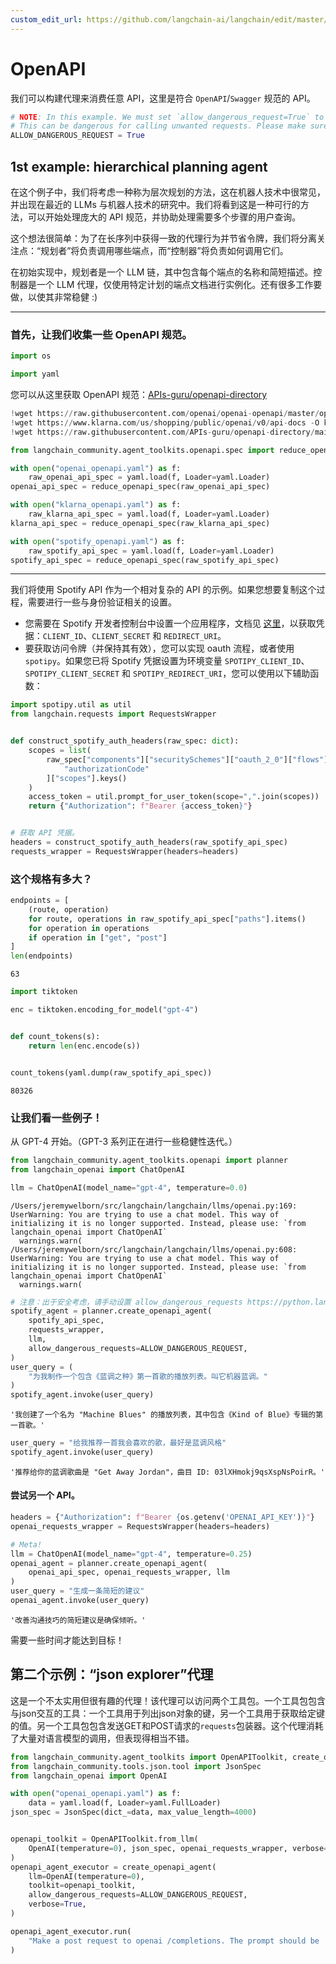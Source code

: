 ```yaml
---
custom_edit_url: https://github.com/langchain-ai/langchain/edit/master/docs/docs/integrations/toolkits/openapi.ipynb
---
```


# OpenAPI

我们可以构建代理来消费任意 API，这里是符合 `OpenAPI`/`Swagger` 规范的 API。

```python
# NOTE: In this example. We must set `allow_dangerous_request=True` to enable the OpenAPI Agent to automatically use the Request Tool.
# This can be dangerous for calling unwanted requests. Please make sure your custom OpenAPI spec (yaml) is safe.
ALLOW_DANGEROUS_REQUEST = True
```

## 1st example: hierarchical planning agent

在这个例子中，我们将考虑一种称为层次规划的方法，这在机器人技术中很常见，并出现在最近的 LLMs 与机器人技术的研究中。我们将看到这是一种可行的方法，可以开始处理庞大的 API 规范，并协助处理需要多个步骤的用户查询。

这个想法很简单：为了在长序列中获得一致的代理行为并节省令牌，我们将分离关注点：“规划者”将负责调用哪些端点，而“控制器”将负责如何调用它们。

在初始实现中，规划者是一个 LLM 链，其中包含每个端点的名称和简短描述。控制器是一个 LLM 代理，仅使用特定计划的端点文档进行实例化。还有很多工作要做，以使其非常稳健 :)

---

### 首先，让我们收集一些 OpenAPI 规范。


```python
import os

import yaml
```

您可以从这里获取 OpenAPI 规范：[APIs-guru/openapi-directory](https://github.com/APIs-guru/openapi-directory)


```python
!wget https://raw.githubusercontent.com/openai/openai-openapi/master/openapi.yaml -O openai_openapi.yaml
!wget https://www.klarna.com/us/shopping/public/openai/v0/api-docs -O klarna_openapi.yaml
!wget https://raw.githubusercontent.com/APIs-guru/openapi-directory/main/APIs/spotify.com/1.0.0/openapi.yaml -O spotify_openapi.yaml
```

```python
from langchain_community.agent_toolkits.openapi.spec import reduce_openapi_spec
```


```python
with open("openai_openapi.yaml") as f:
    raw_openai_api_spec = yaml.load(f, Loader=yaml.Loader)
openai_api_spec = reduce_openapi_spec(raw_openai_api_spec)

with open("klarna_openapi.yaml") as f:
    raw_klarna_api_spec = yaml.load(f, Loader=yaml.Loader)
klarna_api_spec = reduce_openapi_spec(raw_klarna_api_spec)

with open("spotify_openapi.yaml") as f:
    raw_spotify_api_spec = yaml.load(f, Loader=yaml.Loader)
spotify_api_spec = reduce_openapi_spec(raw_spotify_api_spec)
```

---

我们将使用 Spotify API 作为一个相对复杂的 API 的示例。如果您想要复制这个过程，需要进行一些与身份验证相关的设置。

- 您需要在 Spotify 开发者控制台中设置一个应用程序，文档见 [这里](https://developer.spotify.com/documentation/general/guides/authorization/)，以获取凭据：`CLIENT_ID`、`CLIENT_SECRET` 和 `REDIRECT_URI`。
- 要获取访问令牌（并保持其有效），您可以实现 oauth 流程，或者使用 `spotipy`。如果您已将 Spotify 凭据设置为环境变量 `SPOTIPY_CLIENT_ID`、`SPOTIPY_CLIENT_SECRET` 和 `SPOTIPY_REDIRECT_URI`，您可以使用以下辅助函数：


```python
import spotipy.util as util
from langchain.requests import RequestsWrapper


def construct_spotify_auth_headers(raw_spec: dict):
    scopes = list(
        raw_spec["components"]["securitySchemes"]["oauth_2_0"]["flows"][
            "authorizationCode"
        ]["scopes"].keys()
    )
    access_token = util.prompt_for_user_token(scope=",".join(scopes))
    return {"Authorization": f"Bearer {access_token}"}


# 获取 API 凭据。
headers = construct_spotify_auth_headers(raw_spotify_api_spec)
requests_wrapper = RequestsWrapper(headers=headers)
```

### 这个规格有多大？


```python
endpoints = [
    (route, operation)
    for route, operations in raw_spotify_api_spec["paths"].items()
    for operation in operations
    if operation in ["get", "post"]
]
len(endpoints)
```



```output
63
```



```python
import tiktoken

enc = tiktoken.encoding_for_model("gpt-4")


def count_tokens(s):
    return len(enc.encode(s))


count_tokens(yaml.dump(raw_spotify_api_spec))
```



```output
80326
```

### 让我们看一些例子！

从 GPT-4 开始。（GPT-3 系列正在进行一些稳健性迭代。）

```python
from langchain_community.agent_toolkits.openapi import planner
from langchain_openai import ChatOpenAI

llm = ChatOpenAI(model_name="gpt-4", temperature=0.0)
```
```output
/Users/jeremywelborn/src/langchain/langchain/llms/openai.py:169: UserWarning: You are trying to use a chat model. This way of initializing it is no longer supported. Instead, please use: `from langchain_openai import ChatOpenAI`
  warnings.warn(
/Users/jeremywelborn/src/langchain/langchain/llms/openai.py:608: UserWarning: You are trying to use a chat model. This way of initializing it is no longer supported. Instead, please use: `from langchain_openai import ChatOpenAI`
  warnings.warn(
```

```python
# 注意：出于安全考虑，请手动设置 allow_dangerous_requests https://python.langchain.com/docs/security
spotify_agent = planner.create_openapi_agent(
    spotify_api_spec,
    requests_wrapper,
    llm,
    allow_dangerous_requests=ALLOW_DANGEROUS_REQUEST,
)
user_query = (
    "为我制作一个包含《蓝调之种》第一首歌的播放列表。叫它机器蓝调。"
)
spotify_agent.invoke(user_query)
```



```output
'我创建了一个名为 "Machine Blues" 的播放列表，其中包含《Kind of Blue》专辑的第一首歌。'
```



```python
user_query = "给我推荐一首我会喜欢的歌，最好是蓝调风格"
spotify_agent.invoke(user_query)
```



```output
'推荐给你的蓝调歌曲是 "Get Away Jordan"，曲目 ID: 03lXHmokj9qsXspNsPoirR。'
```


#### 尝试另一个 API。



```python
headers = {"Authorization": f"Bearer {os.getenv('OPENAI_API_KEY')}"}
openai_requests_wrapper = RequestsWrapper(headers=headers)
```


```python
# Meta!
llm = ChatOpenAI(model_name="gpt-4", temperature=0.25)
openai_agent = planner.create_openapi_agent(
    openai_api_spec, openai_requests_wrapper, llm
)
user_query = "生成一条简短的建议"
openai_agent.invoke(user_query)
```



```output
'改善沟通技巧的简短建议是确保倾听。'
```


需要一些时间才能达到目标！

## 第二个示例：“json explorer”代理

这是一个不太实用但很有趣的代理！该代理可以访问两个工具包。一个工具包包含与json交互的工具：一个工具用于列出json对象的键，另一个工具用于获取给定键的值。另一个工具包包含发送GET和POST请求的`requests`包装器。这个代理消耗了大量对语言模型的调用，但表现得相当不错。



```python
from langchain_community.agent_toolkits import OpenAPIToolkit, create_openapi_agent
from langchain_community.tools.json.tool import JsonSpec
from langchain_openai import OpenAI
```


```python
with open("openai_openapi.yaml") as f:
    data = yaml.load(f, Loader=yaml.FullLoader)
json_spec = JsonSpec(dict_=data, max_value_length=4000)


openapi_toolkit = OpenAPIToolkit.from_llm(
    OpenAI(temperature=0), json_spec, openai_requests_wrapper, verbose=True
)
openapi_agent_executor = create_openapi_agent(
    llm=OpenAI(temperature=0),
    toolkit=openapi_toolkit,
    allow_dangerous_requests=ALLOW_DANGEROUS_REQUEST,
    verbose=True,
)
```


```python
openapi_agent_executor.run(
    "Make a post request to openai /completions. The prompt should be 'tell me a joke.'"
)
```